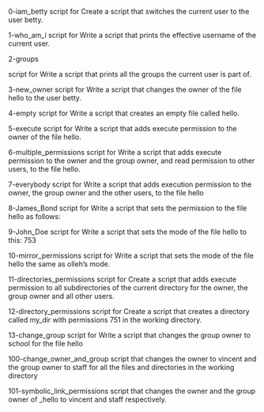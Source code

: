 0-iam_betty
script for Create a script that switches the current user to the user betty.

1-who_am_i
script for Write a script that prints the effective username of the current user.

2-groups

script for Write a script that prints all the groups the current user is part of.

3-new_owner
script for Write a script that changes the owner of the file hello to the user betty.

4-empty
script for Write a script that creates an empty file called hello.

5-execute
script for Write a script that adds execute permission to the owner of the file hello.

6-multiple_permissions
script for Write a script that adds execute permission to the owner and the group owner, and read permission to other users, to the file hello.

7-everybody
script for Write a script that adds execution permission to the owner, the group owner and the other users, to the file hello

8-James_Bond
script for Write a script that sets the permission to the file hello as follows:

9-John_Doe
script for Write a script that sets the mode of the file hello to this: 753

10-mirror_permissions
script for Write a script that sets the mode of the file hello the same as olleh’s mode.

11-directories_permissions
script for Create a script that adds execute permission to all subdirectories of the current directory for the owner, the group owner and all other users.

12-directory_permissions
script for Create a script that creates a directory called my_dir with permissions 751 in the working directory.

13-change_group
script for Write a script that changes the group owner to school for the file hello

100-change_owner_and_group
script that changes the owner to vincent and the group owner to staff for all the files and directories in the working directory

101-symbolic_link_permissions
script that changes the owner and the group owner of _hello to vincent and staff respectively.
